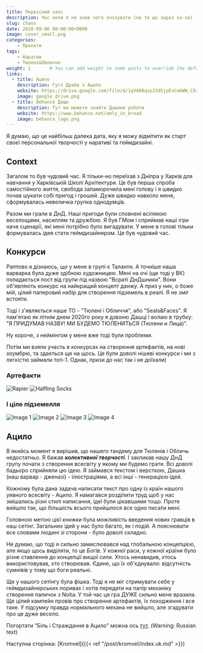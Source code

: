 ```yaml
---
title: Первісний хаос
description: Час коли я не знав чого очікувати (не те що зараз ха-ха)
slug: chaos
date: 2020-09-06 00:00:00+0000
image: cover_small.png
categories:
    - Проєкти
tags:
    - Наратив
    - Тюлені&Обличчя
weight: 1       # You can add weight to some posts to override the default sorting (date descending)
links:
  - title: Ацило
    description: Гугл Драйв з Ацило
    website: https://drive.google.com/file/d/1qVA00qspJ3dSjpEvCebWW_C5yBsXPN02/view?usp=drive_link
    image: google_drive.png
  - title: Behance Даши
    description: Тут ви можете знайти Дашини роботи
    website: https://www.behance.net/amly_in_bread
    image: behance_logo.png
---
```


Я думаю, що це найбільш далека дата, яку я можу відмітити як старт своєї персональної творчості у наративі та геймдизайні.

## Context
Загалом то був чудовий час. Я тільки-но переїхав з Дніпра у Харків для навчання у Харківській Школі Архітектури. Це був перша спроба самостійного життя, свобода запаморочила мені голову і я швидко почав шукати собі пригод і грошей. Дуже швидко навколо мене, сформувалась невеличка групка однодумців. 

Разом ми грали в ДнД. Наші пригоди були сповнені всілякою веселощами, насиллям та дружбою. Я був ГМом і сприймав наші ігри наче сценарії, які мені потрібно було вигадувати. У мене в голові тільки формувалась ідея стати геймдизайнером. Це був чудовий час.
## Конкурси
Раптово я дізнаюсь, що у мене в групі є Таланти. А точніше наша варварка була дуже здібною художницею. Мені на очі (ще тоді у ВК) попадається пост від групи під назвою "Всраті ДнДшники". Вони об'являють конкурс на найкращий концепт данжу. А приз у них, о боже мій, цілий паперовий набір для створення підземель в реалі. Я не зміг встояти.

Тоді і з'являється наше ТО - "Тюлені і Обличчя", або "Seals&Faces". Я пам'ятаю як літнім днем 2020го року я дзвоню Дашці і волаю в трубку: "Я ПРИДУМАВ НАЗВУ! МИ БУДЕМО ТЮЛЕНИТЬСЯ (Тюлени и Лица)". 

Ну короче, з неймінгом у мене вже тоді були проблеми.

Потім ми взяли участь в конкурсах на створення артефактів, на нові хоумбрю, та здається ще на щось. Це були доволі нішеві конкурси і ми з легкістю займали топ-1. Однак, призи до нас так і не доїхали)

### Артефакти
![Rapier](rapier.jpg) ![Halfling Socks](sock.jpg)

### І ціле підземелля
![Image 1](dung_01.jpg) ![Image 2](dung_01.jpg) ![Image 3](dung_03.jpg) ![Image 4](dung_04.jpg)


## Ацило
В якийсь момент я вирішив, що нашего тандему для Тюленів і Обличь недостатньо. Я бажав ***колективної творчості***. І закликав нашу ДнД групу почати з створення всесвіту у якому ми будемо грати. Всі доволі бадьоро сприйняли цю ідею. Я займався текстом і версткою, Дашка (наш варвар - дженазі) - ілюстраціями, а всі інші - генерацією ідей.

Кожному була дана задача написати текст про одну із країн нашого уявного всесвіту - Ацило. Я намагався розділити труд щоб у нас змішались різні стилі написання, ідеї були цікавішими тощо. Проте вийшло так, що більшість всього прийшлося все одно писати мені.

Головною метою цієї книжки була можливість введення нових гравців в наш сетінг. Загальних ідей у нас було багато, як і подій. А пояснювати все словами людині зі сторони - було доволі складно.

Не думаю, що тоді я сильно замислювався над глобальною концепцією, але якщо щось виділяти, то це *Богів*. У кожної раси, у кожної країни було різне ставлення до концепції вищої сили. Хтось ненавидив, хтось використовував, хто створював. Єдине, що їх об'єднувало: відсутність сумнівів у тому що боги реальні.

Ще у нашого сетінгу була фішка. Тоді я не міг стримувати себе у геймдизайнерських поривах і хотів передати на папір механіку створення паличок з Noita. У той час ця гра ДУЖЕ сильно мене вразила. Ще цілий кампейн провів про створення артефактів, їх походження і все таке. У підсумку правда нормального механа не вийшло, але згадувати про це дуже весело.

Погортати "Біль і Страждання в Ацило" можна ось [тут](https://drive.google.com/file/d/1qVA00qspJ3dSjpEvCebWW_C5yBsXPN02/view?usp=drive_link). (Warning: Russian text)

Наступна сторінка: [Kromvel]({{< ref "/post/kromvel/index.uk.md" >}}) 